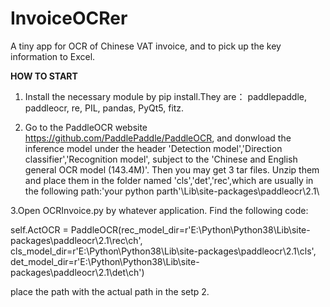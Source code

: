 # InvoiceOCRer
A tiny app for OCR of Chinese VAT invoice, and to pick up the key information to Excel.

**HOW TO START**

1. Install the necessary module by pip install.They are： paddlepaddle, paddleocr, re, PIL, pandas, PyQt5, fitz.

2. Go to the PaddleOCR website https://github.com/PaddlePaddle/PaddleOCR, and donwload the inference model under the header 'Detection model','Direction classifier','Recognition model', subject to the 'Chinese and English general OCR model (143.4M)'. Then you may get 3 tar files. Unzip them and place them in the folder named 'cls','det','rec',which are usually in the following path:'your python parth'\Lib\site-packages\paddleocr\2.1\

3.Open  OCRInvoice.py by whatever application. Find the following code:

self.ActOCR = PaddleOCR(rec_model_dir=r'E:\Python\Python38\Lib\site-packages\paddleocr\2.1\rec\ch',
                        cls_model_dir=r'E:\Python\Python38\Lib\site-packages\paddleocr\2.1\cls',
                        det_model_dir=r'E:\Python\Python38\Lib\site-packages\paddleocr\2.1\det\ch')
                        
place the path with the actual path in the setp 2.
